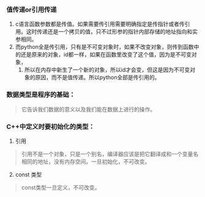 ﻿### 值传递or引用传递 
1. c语言函数参数都是传值。如果需要传引用需要明确指定是传指针或者传引用。这时传递还是一个拷贝的值，只不过形参的指针内部存储的地址指向和实参相同。
2. 而python全是传引用，只有是不可变对象时，如果不改变对象，则传到函数中的还是原来的对象，id都一样，如果在函数里改变了这个值，因为是不可变对象，
	1. 所以在内存中新生了一个新的对象，所以id才会变，但这是因为不可变对象的原因，而不是值传递。所以python全部是传引用的。

### 数据类型是程序的基础：
> 它告诉我们数据的意义以及我们能在数据上进行的操作。

### C++中定义时要初始化的类型：
1. 引用
> 引用不是一个对象，只是一个别名，编译器应该是把它翻译成和一个变量名相同的地址，没有内存空间。一旦初始化，不可改变。

2. const 类型
> const类型一旦定义，不可改变。